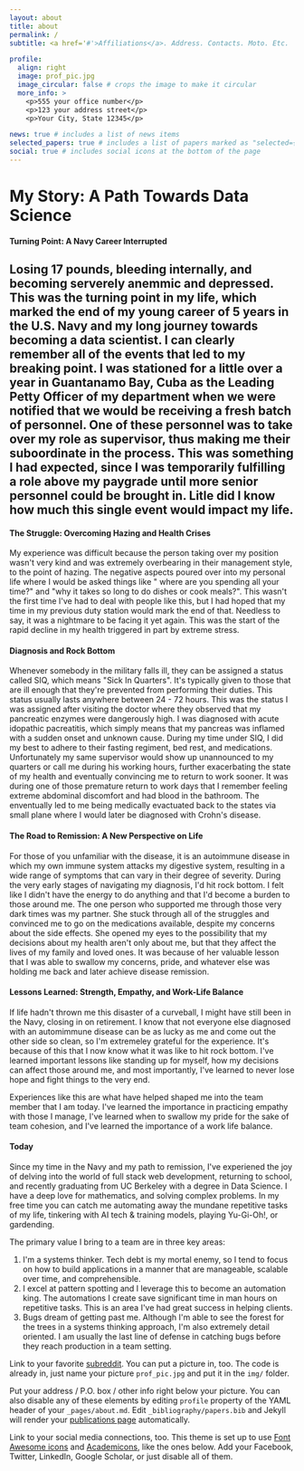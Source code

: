 ```yaml
---
layout: about
title: about
permalink: /
subtitle: <a href='#'>Affiliations</a>. Address. Contacts. Moto. Etc.

profile:
  align: right
  image: prof_pic.jpg
  image_circular: false # crops the image to make it circular
  more_info: >
    <p>555 your office number</p>
    <p>123 your address street</p>
    <p>Your City, State 12345</p>

news: true # includes a list of news items
selected_papers: true # includes a list of papers marked as "selected={true}"
social: true # includes social icons at the bottom of the page
---
```


# My Story: A Path Towards Data Science

#### Turning Point: A Navy Career Interrupted
Losing 17 pounds, bleeding internally, and becoming serverely anemmic and depressed. This was the turning point in my life, which marked the end of my young career of 5 years in the U.S. Navy and my long journey towards becoming a data scientist. I can clearly remember all of the events that led to my breaking point. I was stationed for a little over a year in Guantanamo Bay, Cuba  as the Leading Petty Officer of my department when we were notified that we would be  receiving a fresh batch of personnel. One of these personnel  was to take over my role as supervisor, thus making me their suboordinate in the process. This was something I had expected, since I was temporarily fulfilling a role above my paygrade until more senior personnel could be brought in. Litle did I know how much this single event would impact my life.
---

#### The Struggle: Overcoming Hazing and Health Crises
My experience was difficult because the person taking over my position wasn't very kind and was extremely overbearing in their management style, to the point of hazing. The negative aspects poured over into my personal life where I would be asked things like " where are you  spending all your time?" and "why it takes so long to do dishes or cook meals?". This wasn't the first time I've had to deal with people like this, but I had hoped that my time in my previous duty station would mark the end of that. Needless to say, it was a nightmare to be facing it yet again. This was the start of the rapid decline in my health triggered in part by extreme stress.

#### Diagnosis and Rock Bottom
Whenever somebody in the military falls ill, they can be assigned a status called SIQ, which means "Sick In Quarters". It's typically given to those that are ill enough that they're prevented from performing their duties. This status usually lasts anywhere between 24 - 72 hours. This was the status I was assigned after visiting the doctor where they observed that my pancreatic enzymes were dangerously high. I was diagnosed with acute idopathic pacreatitis, which simply means that my pancreas was inflamed with a sudden onset and unknown cause. During my time under SIQ, I did  my best to adhere to their fasting regiment, bed rest, and medications. Unfortunately my same supervisor would show up unannounced to my quarters or call me during his working hours, further exacerbating the state of my health and eventually convincing me to return to work sooner. It was during one of those premature return to work days that I remember feeling extreme abdominal discomfort and had blood in the bathroom. The enventually led to me being medically evactuated back to the states via small plane where I would later be diagnosed with Crohn's disease.

#### The Road to Remission: A New Perspective on Life
For those of you unfamiliar with the disease, it is an autoimmune disease in which my own immune system attacks my digestive system, resulting in a wide range of symptoms that can vary in their degree of severity. During the very early stages of navigating my diagnosis, I'd hit rock bottom. I felt like I didn't have the energy to do anything and that I'd become a burden to those around me. The one person who supported me through those very dark times was my partner. She stuck through all of the struggles and convinced me to go on the medications available, despite my concerns about the side effects. She opened my eyes to the possibility that my decisions about my health aren't only about me, but that they affect the lives of my family and loved ones. It was because of her valuable lesson that I was able to swallow my concerns, pride, and whatever else was holding me back and later achieve disease remission. 

#### Lessons Learned: Strength, Empathy, and Work-Life Balance
If life hadn't thrown me this disaster of a curveball, I might have still been in the Navy, closing in on retirement. I know that not everyone else diagnosed with an automimmune disease can be as lucky as me and come out the other side so clean, so I'm extremeley grateful for the experience. It's because of this that I now know what it was like to hit rock bottom. I've learned important lessons like standing up for myself, how my decisions can affect those around me, and most importantly, I've learned to never lose hope and fight things to the very end.

Experiences like this are what have helped shaped me into the team member that I am today. I've learned the importance in practicing empathy with those I manage, I've learned when to swallow my pride for the sake of team cohesion, and I've learned the importance of a work life balance. 

#### Today
Since my time in the Navy and my path to remission, I've experiened the joy of delving into the world of full stack web development, returning to school, and recently graduating from UC Berkeley with a degree in Data Science. I have a deep love for mathematics, and solving complex problems. In my free time you can catch me automating away the mundane repetitive tasks of my life, tinkering  with AI tech & training models, playing Yu-Gi-Oh!, or gardending.

The primary value I bring to a team are in three key areas:

1. I'm a systems thinker. Tech debt is my mortal enemy, so I tend to focus on how to build applications in a manner that are manageable, scalable over time, and comprehensible.
2. I excel at pattern spotting and I leverage this to become an automation king. The automations I create save significant time in man hours on repetitive tasks. This is an area I've had great success in helping clients.
3. Bugs dream of getting past me. Although I'm able to see the forest for the trees in a systems thinking approach, I'm also extremely detail oriented. I am usually the last line of defense in catching bugs before they reach production in a team setting.

 Link to your favorite [subreddit](http://reddit.com). You can put a picture in, too. The code is already in, just name your picture `prof_pic.jpg` and put it in the `img/` folder.

Put your address / P.O. box / other info right below your picture. You can also disable any of these elements by editing `profile` property of the YAML header of your `_pages/about.md`. Edit `_bibliography/papers.bib` and Jekyll will render your [publications page](/al-folio/publications/) automatically.

Link to your social media connections, too. This theme is set up to use [Font Awesome icons](https://fontawesome.com/) and [Academicons](https://jpswalsh.github.io/academicons/), like the ones below. Add your Facebook, Twitter, LinkedIn, Google Scholar, or just disable all of them.

